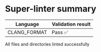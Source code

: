# Super-linter summary

| Language     | Validation result |
| ------------ | ----------------- |
| CLANG_FORMAT | Pass ✅           |

All files and directories linted successfully
